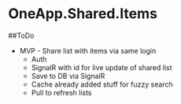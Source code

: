 # OneApp.Shared.Items

##ToDo

- MVP - Share list with items via same login
  - Auth
  - SignalR with id for live update of shared list
  - Save to DB via SignalR
  - Cache already added stuff for fuzzy search
  - Pull to refresh lists
